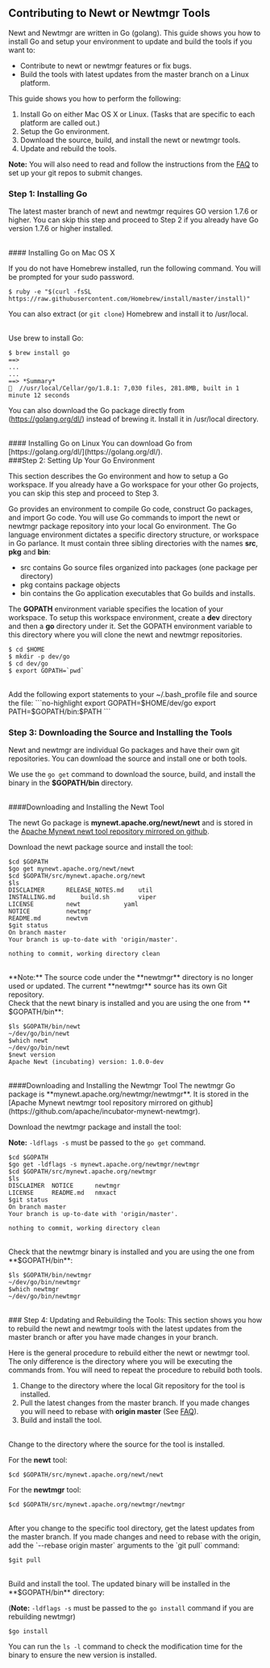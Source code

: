 ## Contributing to Newt or Newtmgr Tools
Newt and Newtmgr are written in Go (golang). This guide shows you how to install Go and setup your environment to update and build the tools if you want to: 

* Contribute to newt or newtmgr features or fix bugs.
* Build the tools with latest updates from the master branch on a Linux platform.

This guide shows you how to perform the following:

1. Install Go on either Mac OS X or Linux. (Tasks that are specific to each platform are called out.)
2. Setup the Go environment.
3. Download the source, build, and install the newt or newtmgr tools.
4. Update and rebuild the tools. 

**Note:** You will also need to read and follow the instructions from the [FAQ](/faq/answers/) to set up your git repos to submit changes.


### Step 1: Installing Go 
The latest master branch of newt and newtmgr requires GO version 1.7.6 or higher. You can skip this step and proceed to Step 2 if you already have Go version 1.7.6 or higher installed.

<br>
#### Installing Go on Mac OS X

If you do not have Homebrew installed, run the following command. You will be prompted for your sudo password.

```no-highlight
$ ruby -e "$(curl -fsSL https://raw.githubusercontent.com/Homebrew/install/master/install)"
```
You can also extract (or `git clone`) Homebrew and install it to /usr/local.

<br>
Use brew to install Go:
     
```no-highlight
$ brew install go
==> 
...
... 
==> *Summary*
🍺  //usr/local/Cellar/go/1.8.1: 7,030 files, 281.8MB, built in 1 minute 12 seconds
```
You can also download the Go package directly from (https://golang.org/dl/) instead of brewing it. Install it in /usr/local directory.

<br>
#### Installing Go on Linux
You can download Go from [https://golang.org/dl/](https://golang.org/dl/).

<br>
###Step 2: Setting Up Your Go Environment 

This section describes the Go environment and how to setup a Go workspace. If you already have a Go workspace for your other Go projects, you can skip this step and proceed to Step 3.

Go provides an environment to compile Go code, construct Go packages,  and import Go code.  You will use Go commands to import the newt or newtmgr package repository into your local Go environment.  The Go language environment dictates a specific directory structure, or workspace in Go parlance. It must contain three sibling directories with the names **src**, **pkg** and **bin**: 

* src contains Go source files organized into packages (one package per directory)
* pkg contains package objects
* bin contains the Go application executables that Go builds and installs.

The **GOPATH** environment variable specifies the location of your workspace.  To setup this workspace environment, create a **dev** directory and then a **go** directory under it. Set the GOPATH environment variable to this directory where you will clone the newt and newtmgr repositories.
    
```no-highlight
$ cd $HOME
$ mkdir -p dev/go  
$ cd dev/go
$ export GOPATH=`pwd`
```
<br>
Add the following export statements to your ~/.bash_profile file and source the file:
```no-highlight
export GOPATH=$HOME/dev/go
export PATH=$GOPATH/bin:$PATH
```
<br>

### Step 3: Downloading the Source and Installing the Tools 
Newt and newtmgr are individual Go packages and have their own git repositories. You can download the source and install one or both tools.

We use the `go get` command to download the source, build, and install the binary in the **$GOPATH/bin** directory. 

<br>
####Downloading and Installing the Newt Tool

The newt Go package is **mynewt.apache.org/newt/newt** and is stored in the [Apache Mynewt newt tool repository mirrored on github](https://github.com/apache/incubator-mynewt-newt). 


Download the newt package source and install the tool:

```no-highlight
$cd $GOPATH
$go get mynewt.apache.org/newt/newt
$cd $GOPATH/src/mynewt.apache.org/newt
$ls 
DISCLAIMER		RELEASE_NOTES.md	util
INSTALLING.md		build.sh		viper
LICENSE			newt			yaml
NOTICE			newtmgr
README.md		newtvm
$git status
On branch master
Your branch is up-to-date with 'origin/master'.

nothing to commit, working directory clean
```
<br>
**Note:** The source code under the **newtmgr** directory is no longer used or updated. The current **newtmgr** source has its own Git repository.

<br>
Check that the newt binary is installed and you are using the one from ** $GOPATH/bin**:

```no-highlight
$ls $GOPATH/bin/newt
~/dev/go/bin/newt
$which newt
~/dev/go/bin/newt
$newt version
Apache Newt (incubating) version: 1.0.0-dev
```
<br>
####Downloading and Installing the Newtmgr Tool
The newtmgr Go package is **mynewt.apache.org/newtmgr/newtmgr**. It is stored in the [Apache Mynewt newtmgr tool repository mirrored on github](https://github.com/apache/incubator-mynewt-newtmgr).

Download the newtmgr package and install the tool:

**Note:** `-ldflags -s` must be passed to the `go get` command.

```no-highlight
$cd $GOPATH
$go get -ldflags -s mynewt.apache.org/newtmgr/newtmgr
$cd $GOPATH/src/mynewt.apache.org/newtmgr
$ls
DISCLAIMER	NOTICE		newtmgr
LICENSE		README.md	nmxact
$git status
On branch master
Your branch is up-to-date with 'origin/master'.

nothing to commit, working directory clean
```
<br>
Check that the newtmgr binary is installed and you are using the one from **$GOPATH/bin**:

```no-highlight
$ls $GOPATH/bin/newtmgr
~/dev/go/bin/newtmgr
$which newtmgr
~/dev/go/bin/newtmgr
```
<br>
### Step 4: Updating and Rebuilding the Tools:
This section shows you how to rebuild the newt and newtmgr tools with the latest updates from the master branch or after you have made changes in your branch. 

Here is the general procedure to rebuild either the newt or newtmgr tool. The only difference is the directory where you will be executing the commands from. You will need to repeat the procedure to rebuild both tools.

1. Change to the directory where the local Git repository for the tool is installed.
2. Pull the latest changes from the master branch. If you made changes you will need to rebase with **origin master** (See [FAQ](/faq/answers/)).
3. Build and install the tool.

<br>
Change to the directory where the source for the tool is installed.

For the  **newt** tool:
```no-highlight
$cd $GOPATH/src/mynewt.apache.org/newt/newt
```

For the **newtmgr** tool:
```no-highlight
$cd $GOPATH/src/mynewt.apache.org/newtmgr/newtmgr
```
<br>
After you change to the specific tool directory, get the latest updates from the master branch.  If you made changes and need to rebase with the origin, add the `--rebase origin master` arguments to the  `git pull` command:

```no-highlight
$git pull 
```

<br>
Build and install the tool. The updated binary will be installed in the **$GOPATH/bin** directory: 

(**Note:** `-ldflags -s` must be passed to the `go install` command if you are rebuilding newtmgr)

```no-highlight
$go install
```
You can run the `ls -l` command to check the modification time for the binary to ensure the new version is installed. 
